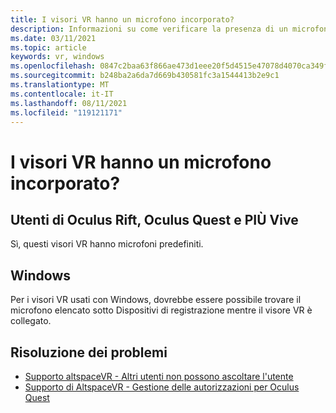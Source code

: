 ```yaml
---
title: I visori VR hanno un microfono incorporato?
description: Informazioni su come verificare la presenza di un microfono incorporato nel dispositivo Windows Mixed Reality, Oculus Rift, Oculus Quest o IL VISORE VR DI SKYT Vive.
ms.date: 03/11/2021
ms.topic: article
keywords: vr, windows
ms.openlocfilehash: 0847c2baa63f866ae473d1eee20f5d4515e47078d4070ca349ffc812cb82f2aa
ms.sourcegitcommit: b248ba2a6da7d669b430581fc3a1544413b2e9c1
ms.translationtype: MT
ms.contentlocale: it-IT
ms.lasthandoff: 08/11/2021
ms.locfileid: "119121171"
---
```

# <a name="does-my-vr-headsets-have-a-built-in-mic"></a>I visori VR hanno un microfono incorporato?

## <a name="oculus-rift-oculus-quest-and-htc-vive-users"></a>Utenti di Oculus Rift, Oculus Quest e PIÙ Vive

Sì, questi visori VR hanno microfoni predefiniti.

## <a name="windows"></a>Windows

Per i visori VR usati con Windows, dovrebbe essere possibile  trovare il microfono elencato sotto Dispositivi di registrazione mentre il visore VR è collegato.

## <a name="further-troubleshooting"></a>Risoluzione dei problemi

* [Supporto altspaceVR - Altri utenti non possono ascoltare l'utente](other-users-cant-hear-me.md)
* [Supporto di AltspaceVR - Gestione delle autorizzazioni per Oculus Quest](../getting-started/oculus-controls.md#managing-permissions)